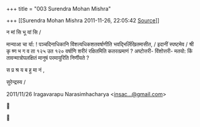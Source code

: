 +++
title = "003 Surendra Mohan Mishra"

+++
[[Surendra Mohan Mishra	2011-11-26, 22:05:42 [Source](https://groups.google.com/g/bvparishat/c/hAUQNib00zw)]]



न मां सि भू यां सि /

मान्याआ चा र्या: ! पञ्चदिनाधिकानि विंशत्यधिकशतवर्षाणीति भवद्भिर्लिखितमासीत, / इदानीं स्पष्टमेव / श्री कृ ष्ण भ ग व ता १२५ उत १२० वर्षाणि शरीरं रक्षितमिति कतरत्प्रमाणं ? अष्टोत्तरी- विंशोत्तरी- मतयो: किं तावन्मात्रोपलक्षितं मानुषं परमायुरिति निर्णीयते ?

स प्र श्र य ब हु मा नं ,

सुरेन्द्रस्य /

  

  
  

2011/11/26 Iragavarapu Narasimhacharya \<[insac...@gmail.com]()\>





